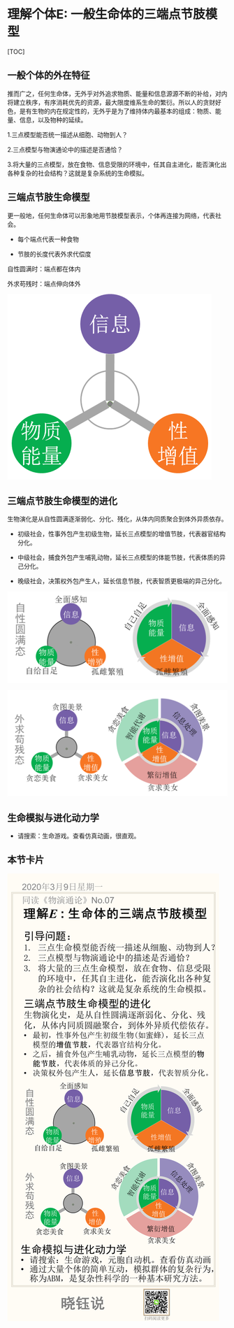 

# 理解个体E: 一般生命体的三端点节肢模型

[TOC]

## 一般个体的外在特征

推而广之，任何生命体，无外乎对外追求物质、能量和信息源源不断的补给，对内将建立秩序，有序消耗优先的资源，最大限度维系生命的繁衍。所以人的贪财好色，是有生物的内在规定性的，无外乎是为了维持体内最基本的组成：物质、能量、信息，以及物种的延续。

1.三点模型能否统一描述从细胞、动物到人？

2.三点模型与物演通论中的描述是否通恰？

3.将大量的三点模型，放在食物、信息受限的环境中，任其自主进化，能否演化出各种复杂的社会结构？这就是复杂系统的生命模拟。

## 三端点节肢生命模型

更一般地，任何生命体可以形象地用节肢模型表示，个体再连接为网络，代表社会。

- 每个端点代表一种食物

- 节肢的长度代表外求代偿度

自性圆满时：端点都在体内

外求苟残时：端点伸向体外

![image-20200319231646333](No.07/image-20200319231646333.png)



## 三端点节肢生命模型的进化

生物演化是从自性圆满逐渐弱化、分化、残化，从体内同质聚合到体外异质依存。

- 初级社会，性事外包产生初级生物，延长三点模型的增值节肢，代表器官结构分化。

- 中级社会，捕食外包产生哺乳动物，延长三点模型的体能节肢，代表体质的异己分化。

- 晚级社会，决策权外包产生人，延长信息节肢，代表智质更极端的异己分化。

![image-20200319231758840](No.07/image-20200319231758840.png)



![image-20200319231809183](No.07/image-20200319231809183.png)



## 生命模拟与进化动力学

- 请搜索：生命游戏。查看仿真动画，很直观。

## 本节卡片



![No.07](No.07/No.07.png)

